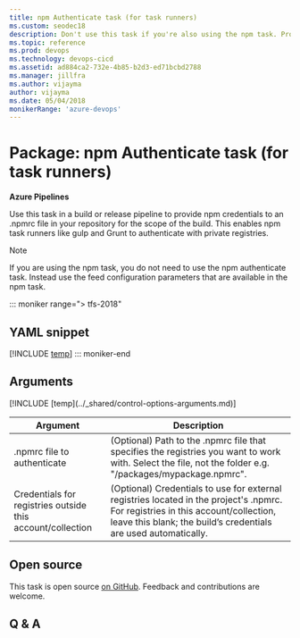 ```yaml
---
title: npm Authenticate task (for task runners)
ms.custom: seodec18
description: Don't use this task if you're also using the npm task. Provides npm credentials to an .npmrc file in your repository for the scope of the build. This enables npm task runners like gulp and Grunt to authenticate with private registries.
ms.topic: reference
ms.prod: devops
ms.technology: devops-cicd
ms.assetid: ad884ca2-732e-4b85-b2d3-ed71bcbd2788
ms.manager: jillfra
ms.author: vijayma
author: vijayma
ms.date: 05/04/2018
monikerRange: 'azure-devops'
---
```


# Package: npm Authenticate task (for task runners)

**Azure Pipelines**

Use this task in a build or release pipeline to provide npm credentials to an .npmrc file in your repository for the scope of the build. This enables npm task runners like gulp and Grunt to authenticate with private registries.

>[!NOTE]
> If you are using the npm task, you do not need to use the npm authenticate task. Instead use the feed configuration parameters that are available in the npm task.

::: moniker range="> tfs-2018"
## YAML snippet
[!INCLUDE [temp](../_shared/yaml/NpmAuthenticateV0.md)]
::: moniker-end

## Arguments

<table><thead><tr><th>Argument</th><th>Description</th></tr></thead>
<tr><td>.npmrc file to authenticate</td><td>(Optional) Path to the .npmrc file that specifies the registries you want to work with. Select the file, not the folder e.g. "/packages/mypackage.npmrc".</td></tr>
<tr><td>Credentials for registries outside this account/collection</td><td>(Optional) Credentials to use for external registries located in the project's .npmrc. For registries in this account/collection, leave this blank; the build’s credentials are used automatically.</td></tr>
[!INCLUDE [temp](../_shared/control-options-arguments.md)]
</table>

## Open source

This task is open source [on GitHub](https://github.com/Microsoft/azure-pipelines-tasks). Feedback and contributions are welcome.

## Q & A

<!-- BEGINSECTION class="md-qanda" -->

<!-- ENDSECTION -->
